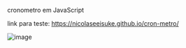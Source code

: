 cronometro em JavaScript

link para teste: https://nicolaseeisuke.github.io/cron-metro/

![image](https://user-images.githubusercontent.com/118619295/234280519-28a80c5b-ea63-498d-a1bf-ed4daf517c3c.png)
